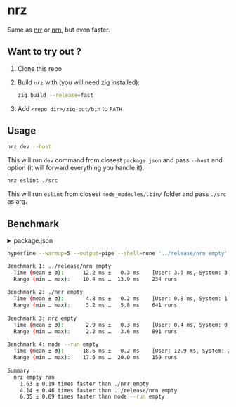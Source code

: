 # nrz

Same as [nrr](https://github.com/ryanccn/nrr) or [nrn](https://github.com/logotip4ik/nrn), but even faster.

## Want to try out ?

1. Clone this repo

2. Build `nrz` with (you will need zig installed):

    ```sh
    zig build --release=fast
    ```

3. Add `<repo dir>/zig-out/bin` to `PATH`

## Usage

```sh
nrz dev --host
```

This will run `dev` command from closest `package.json` and pass `--host` and option (it will forward
everything you handle it).

```sh
nrz eslint ./src
```

This will run `eslint` from closest `node_modeules/.bin/` folder and pass `./src` as arg.

## Benchmark

<details>
<summary>package.json</summary>

```json
{
  "scripts": {
    "start": "node index.js",
    "log": "echo $PATH",
    "empty": ""
  }
}
```
</details>

```sh
hyperfine --warmup=5 --output=pipe --shell=none '../release/nrn empty' './nrr empty' 'nrz empty' 'node --run empty'

Benchmark 1: ../release/nrn empty
  Time (mean ± σ):      12.2 ms ±   0.3 ms    [User: 3.0 ms, System: 3.6 ms]
  Range (min … max):    10.4 ms …  13.9 ms    234 runs
 
Benchmark 2: ./nrr empty
  Time (mean ± σ):       4.8 ms ±   0.2 ms    [User: 0.8 ms, System: 1.5 ms]
  Range (min … max):     3.2 ms …   5.8 ms    641 runs
 
Benchmark 3: nrz empty
  Time (mean ± σ):       2.9 ms ±   0.3 ms    [User: 0.4 ms, System: 0.9 ms]
  Range (min … max):     2.2 ms …   3.6 ms    891 runs
 
Benchmark 4: node --run empty
  Time (mean ± σ):      18.6 ms ±   0.2 ms    [User: 12.9 ms, System: 2.2 ms]
  Range (min … max):    17.6 ms …  20.0 ms    159 runs
 
Summary
  nrz empty ran
    1.63 ± 0.19 times faster than ./nrr empty
    4.14 ± 0.46 times faster than ../release/nrn empty
    6.35 ± 0.69 times faster than node --run empty
```
